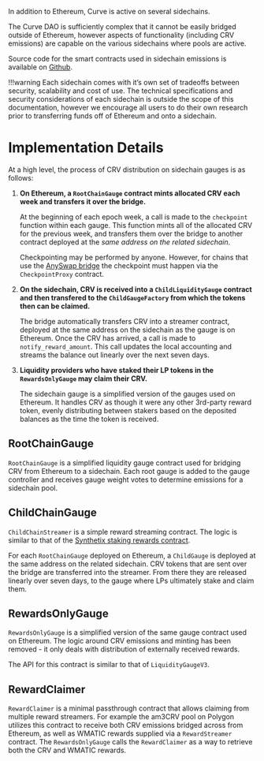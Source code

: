 In addition to Ethereum, Curve is active on several sidechains.

The Curve DAO is sufficiently complex that it cannot be easily bridged outside of Ethereum, however aspects of functionality (including CRV emissions) are capable on the various sidechains where pools are active.

Source code for the smart contracts used in sidechain emissions is available on [Github](https://github.com/curvefi/curve-dao-contracts/tree/master/contracts/gauges/sidechain).

!!!warning
    Each sidechain comes with it’s own set of tradeoffs between security, scalability and cost of use. The technical specifications and security considerations of each sidechain is outside the scope of this documentation, however we encourage all users to do their own research prior to transferring funds off of Ethereum and onto a sidechain.


# **Implementation Details**

At a high level, the process of CRV distribution on sidechain gauges is as follows:

1.  **On Ethereum, a `RootChainGauge` contract mints allocated CRV each week and transfers it over the bridge.**

    At the beginning of each epoch week, a call is made to the `checkpoint` function within each gauge. This function mints all of the allocated CRV for the previous week, and transfers them over the bridge to another contract deployed at the *same address on the related sidechain*.

    Checkpointing may be performed by anyone. However, for chains that use the [AnySwap bridge](https://anyswap.exchange/bridge#/router) the checkpoint must happen via the `CheckpointProxy` contract.


1.  **On the sidechain, CRV is received into a `ChildLiquidityGauge` contract and then transfered to the `ChildGaugeFactory` from  which the tokens then can be claimed.**

    The bridge automatically transfers CRV into a streamer contract, deployed at the same address on the sidechain as the gauge is on Ethereum. Once the CRV has arrived, a call is made to `notify_reward_amount`. This call updates the local accounting and streams the balance out linearly over the next seven days.


1.  **Liquidity providers who have staked their LP tokens in the `RewardsOnlyGauge` may claim their CRV.**

    The sidechain gauge is a simplified version of the gauges used on Ethereum. It handles CRV as though it were any other 3rd-party reward token, evenly distributing between stakers based on the deposited balances as the time the token is received.



## **RootChainGauge**
`RootChainGauge` is a simplified liquidity gauge contract used for bridging CRV from Ethereum to a sidechain. Each root gauge is added to the gauge controller and receives gauge weight votes to determine emissions for a sidechain pool.


## **ChildChainGauge**
`ChildChainStreamer` is a simple reward streaming contract. The logic is similar to that of the [Synthetix staking rewards contract](https://github.com/Synthetixio/synthetix/blob/master/contracts/StakingRewards.sol).

For each `RootChainGauge` deployed on Ethereum, a `ChildGauge` is deployed at the same address on the related sidechain. CRV tokens that are sent over the bridge are transferred into the streamer. From there they are released linearly over seven days, to the gauge where LPs ultimately stake and claim them.


## **RewardsOnlyGauge**
`RewardsOnlyGauge` is a simplified version of the same gauge contract used on Ethereum. The logic around CRV emissions and minting has been removed - it only deals with distribution of externally received rewards.

The API for this contract is similar to that of `LiquidityGaugeV3`.


## **RewardClaimer**
`RewardClaimer` is a minimal passthrough contract that allows claiming from multiple reward streamers. For example the am3CRV pool on Polygon utilizes this contract to receive both CRV emissions bridged across from Ethereum, as well as WMATIC rewards supplied via a `RewardStreamer` contract. The `RewardsOnlyGauge` calls the `RewardClaimer` as a way to retrieve both the CRV and WMATIC rewards.
